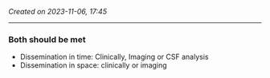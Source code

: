 *Created on 2023-11-06, 17:45* 

---
### Both should be met 
- Dissemination in time: Clinically, Imaging or CSF analysis
- Dissemination in space: clinically or imaging
